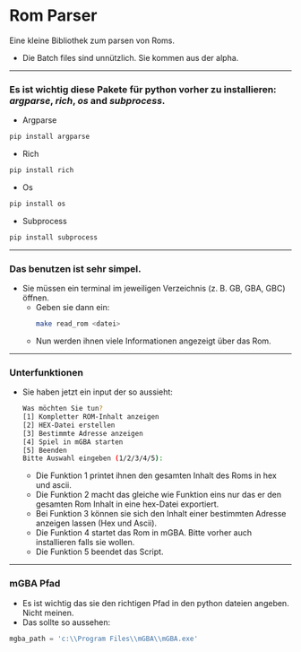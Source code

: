 # Rom Parser

Eine kleine Bibliothek zum parsen von Roms.

- Die Batch files sind unnützlich. Sie kommen aus der alpha.

---

### Es ist wichtig diese Pakete für python vorher zu installieren: *argparse*, *rich*, *os* and *subprocess*.

- Argparse
```bash
pip install argparse
```

- Rich
```bash
pip install rich
```

- Os
```bash
pip install os
```

- Subprocess
```bash
pip install subprocess
```

---

### Das benutzen ist sehr simpel.

- Sie müssen ein terminal im jeweiligen Verzeichnis (z. B. GB, GBA, GBC) öffnen.
  - Geben sie dann ein:
    ```bash
    make read_rom <datei>
    ```
  - Nun werden ihnen viele Informationen angezeigt über das Rom.

---

### Unterfunktionen

- Sie haben jetzt ein input der so aussieht:
  ```bash
  Was möchten Sie tun?
  [1] Kompletter ROM-Inhalt anzeigen
  [2] HEX-Datei erstellen
  [3] Bestimmte Adresse anzeigen
  [4] Spiel in mGBA starten
  [5] Beenden
  Bitte Auswahl eingeben (1/2/3/4/5):
  ```
  - Die Funktion 1 printet ihnen den gesamten Inhalt des Roms in hex und ascii.
  - Die Funktion 2 macht das gleiche wie Funktion eins nur das er den gesamten Rom Inhalt in eine hex-Datei exportiert.
  - Bei Funktion 3 können sie sich den Inhalt einer bestimmten Adresse anzeigen lassen (Hex und Ascii).
  - Die Funktion 4 startet das Rom in mGBA. Bitte vorher auch installieren falls sie wollen.
  - Die Funktion 5 beendet das Script.
 
---

### mGBA Pfad

- Es ist wichtig das sie den richtigen Pfad in den python dateien angeben. Nicht meinen.
- Das sollte so aussehen:
```Python
mgba_path = 'c:\\Program Files\\mGBA\\mGBA.exe'
```
